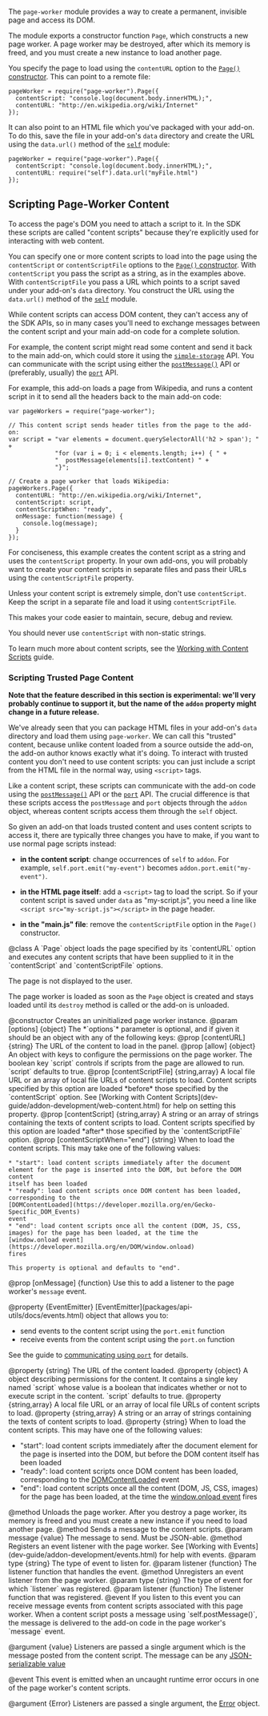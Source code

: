 <!-- This Source Code Form is subject to the terms of the Mozilla Public
   - License, v. 2.0. If a copy of the MPL was not distributed with this
   - file, You can obtain one at http://mozilla.org/MPL/2.0/. -->

<!-- contributed by Felipe Gomes [felipc@gmail.com] -->

The `page-worker` module provides a way to create a permanent, invisible page
and access its DOM.

The module exports a constructor function `Page`, which constructs a new page
worker.  A page worker may be destroyed, after which its memory is freed, and
you must create a new instance to load another page.

You specify the page to load using the `contentURL` option to the
[`Page()` constructor](packages/addon-kit/docs/page-worker.html#Page(options)).
This can point to a remote file:

    pageWorker = require("page-worker").Page({
      contentScript: "console.log(document.body.innerHTML);",
      contentURL: "http://en.wikipedia.org/wiki/Internet"
    });

It can also point to an HTML file which you've packaged with your add-on.
To do this, save the file in your add-on's `data` directory and create the
URL using the `data.url()` method of the
[`self`](packages/addon-kit/docs/self.html) module:

    pageWorker = require("page-worker").Page({
      contentScript: "console.log(document.body.innerHTML);",
      contentURL: require("self").data.url("myFile.html")
    });

## Scripting Page-Worker Content ##

To access the page's DOM you need to attach a script to it. In the SDK these
scripts are called "content scripts" because they're explicitly used for
interacting with web content.

You can specify one or more content scripts to load into the page using the
`contentScript` or `contentScriptFile` options to the
[`Page()` constructor](packages/addon-kit/docs/page-worker.html#Page(options)).
With `contentScript` you pass the script as a string, as in the examples
above. With `contentScriptFile` you pass a URL which points to a script
saved under your add-on's `data` directory. You construct the URL using
the `data.url()` method of the
[`self`](packages/addon-kit/docs/self.html) module.

While content scripts can access DOM content, they can't access any of the SDK
APIs, so in many cases you'll need to exchange messages between the content
script and your main add-on code for a complete solution.

For example, the content script might read some content and send it back to
the main add-on, which could store it using the
[`simple-storage`](packages/addon-kit/docs/simple-storage.html) API. You can
communicate with the script using either the
[`postMessage()`](dev-guide/addon-development/content-scripts/using-postmessage.html)
API or (preferably, usually) the
[`port`](dev-guide/addon-development/content-scripts/using-port.html) API.

For example, this add-on loads a page from Wikipedia, and runs a content script
in it to send all the headers back to the main add-on code:

    var pageWorkers = require("page-worker");

    // This content script sends header titles from the page to the add-on:
    var script = "var elements = document.querySelectorAll('h2 > span'); " +
                 "for (var i = 0; i < elements.length; i++) { " +
                 "  postMessage(elements[i].textContent) " +
                 "}";

    // Create a page worker that loads Wikipedia:
    pageWorkers.Page({
      contentURL: "http://en.wikipedia.org/wiki/Internet",
      contentScript: script,
      contentScriptWhen: "ready",
      onMessage: function(message) {
        console.log(message);
      }
    });

For conciseness, this example creates the content script as a string and uses
the `contentScript` property. In your own add-ons, you will probably want to
create your content scripts in separate files and pass their URLs using the
`contentScriptFile` property.

<div class="warning">
<p>Unless your content script is extremely simple,
don't use <code>contentScript</code>. Keep the script in
a separate file and load it using <code>contentScriptFile</code>.</p>

<p>This makes your code easier to maintain, secure, debug and review.</p>
<p>You should never use <code>contentScript</code> with non-static strings.</p>
</div>

To learn much more about content scripts, see the
[Working with Content Scripts](dev-guide/addon-development/web-content.html)
guide.

<div class="experimental">
<h3>Scripting Trusted Page Content</h3>

**Note that the feature described in this section is experimental: we'll
very probably continue to support it, but the name of the `addon`
property might change in a future release.**

We've already seen that you can package HTML files in your add-on's `data`
directory and load them using `page-worker`. We can call this "trusted"
content, because unlike content loaded from a source outside the
add-on, the add-on author knows exactly what it's doing. To
interact with trusted content you don't need to use content scripts:
you can just include a script from the HTML file in the normal way, using
`<script>` tags.

Like a content script, these scripts can communicate with the add-on code
using the
[`postMessage()`](dev-guide/addon-development/content-scripts/using-postmessage.html)
API or the
[`port`](dev-guide/addon-development/content-scripts/using-port.html) API.
The crucial difference is that these scripts access the `postMessage`
and `port` objects through the `addon` object, whereas content scripts
access them through the `self` object.

So given an add-on that loads trusted content and uses content scripts
to access it, there are typically three changes you have to make, if you
want to use normal page scripts instead:

* **in the content script**: change occurrences of `self` to `addon`.
For example, `self.port.emit("my-event")` becomes
`addon.port.emit("my-event")`.

* **in the HTML page itself**: add a `<script>` tag to load the script. So
if your content script is saved under `data` as "my-script.js", you need
a line like `<script src="my-script.js"></script>` in the page header.

* **in the "main.js" file**: remove the `contentScriptFile` option in
the `Page()` constructor.

</div>

<api name="Page">
@class
A `Page` object loads the page specified by its `contentURL` option and
executes any content scripts that have been supplied to it in the
`contentScript` and `contentScriptFile` options.

The page is not displayed to the user.

The page worker is loaded as soon as the `Page` object is created and stays
loaded until its `destroy` method is called or the add-on is unloaded.

<api name="Page">
@constructor
  Creates an uninitialized page worker instance.
@param [options] {object}
  The *`options`* parameter is optional, and if given it should be an object
  with any of the following keys:
  @prop [contentURL] {string}
    The URL of the content to load in the panel.
  @prop [allow] {object}
    An object with keys to configure the permissions on the page worker. The
    boolean key `script` controls if scripts from the page are allowed to run.
    `script` defaults to true.
  @prop [contentScriptFile] {string,array}
    A local file URL or an array of local file URLs of content scripts to load.
    Content scripts specified by this option are loaded *before* those specified
    by the `contentScript` option.  See
    [Working with Content Scripts](dev-guide/addon-development/web-content.html)
    for help on setting this property.
  @prop [contentScript] {string,array}
    A string or an array of strings containing the texts of content scripts to
    load.  Content scripts specified by this option are loaded *after* those
    specified by the `contentScriptFile` option.
  @prop [contentScriptWhen="end"] {string}
    When to load the content scripts. This may take one of the following
    values:

    * "start": load content scripts immediately after the document
    element for the page is inserted into the DOM, but before the DOM content
    itself has been loaded
    * "ready": load content scripts once DOM content has been loaded,
    corresponding to the
    [DOMContentLoaded](https://developer.mozilla.org/en/Gecko-Specific_DOM_Events)
    event
    * "end": load content scripts once all the content (DOM, JS, CSS,
    images) for the page has been loaded, at the time the
    [window.onload event](https://developer.mozilla.org/en/DOM/window.onload)
    fires

    This property is optional and defaults to "end".

  @prop [onMessage] {function}
    Use this to add a listener to the page worker's `message` event.
</api>

<api name="port">
@property {EventEmitter}
[EventEmitter](packages/api-utils/docs/events.html) object that allows you to:

* send events to the content script using the `port.emit` function
* receive events from the content script using the `port.on` function

See the guide to
<a href="dev-guide/addon-development/content-scripts/using-port.html">
communicating using <code>port</code></a> for details.
</api>

<api name="contentURL">
@property {string}
The URL of the content loaded.
</api>

<api name="allow">
@property {object}
  A object describing permissions for the content.  It contains a single key
  named `script` whose value is a boolean that indicates whether or not to
  execute script in the content.  `script` defaults to true.
</api>

<api name="contentScriptFile">
@property {string,array}
A local file URL or an array of local file URLs of content scripts to load.
</api>

<api name="contentScript">
@property {string,array}
A string or an array of strings containing the texts of content scripts to
load.
</api>

<api name="contentScriptWhen">
@property {string}
  When to load the content scripts. This may have one of the following
  values:

  * "start": load content scripts immediately after the document
  element for the page is inserted into the DOM, but before the DOM content
  itself has been loaded
  * "ready": load content scripts once DOM content has been loaded,
  corresponding to the
  [DOMContentLoaded](https://developer.mozilla.org/en/Gecko-Specific_DOM_Events)
  event
  * "end": load content scripts once all the content (DOM, JS, CSS,
  images) for the page has been loaded, at the time the
  [window.onload event](https://developer.mozilla.org/en/DOM/window.onload)
  fires

</api>

<api name="destroy">
@method
Unloads the page worker. After you destroy a page worker, its memory is freed
and you must create a new instance if you need to load another page.
</api>

<api name="postMessage">
@method
Sends a message to the content scripts.
@param message {value}
The message to send.  Must be JSON-able.
</api>

<api name="on">
@method
Registers an event listener with the page worker.  See
[Working with Events](dev-guide/addon-development/events.html) for help with
events.
@param type {string}
The type of event to listen for.
@param listener {function}
The listener function that handles the event.
</api>

<api name="removeListener">
@method
Unregisters an event listener from the page worker.
@param type {string}
The type of event for which `listener` was registered.
@param listener {function}
The listener function that was registered.
</api>

<api name="message">
@event
If you listen to this event you can receive message events from content
scripts associated with this page worker. When a content script posts a
message using `self.postMessage()`, the message is delivered to the add-on
code in the page worker's `message` event.

@argument {value}
Listeners are passed a single argument which is the message posted
from the content script. The message can be any
<a href = "dev-guide/addon-development/content-scripts/using-port.html#json_serializable">JSON-serializable value</a>
</api>

<api name="error">
@event
This event is emitted when an uncaught runtime error occurs in one of the
page worker's content scripts.

@argument {Error}
Listeners are passed a single argument, the
[Error](https://developer.mozilla.org/en/JavaScript/Reference/Global_Objects/Error)
object.
</api>

</api>
